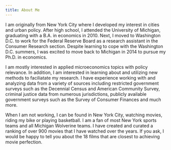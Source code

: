 ```yaml
---
title: About Me
---
```


I am originally from New York City where I developed my interest in cities and urban policy. After high school, I attended the University of Michigan, graduating with a B.A. in economics in 2010. Next, I moved to Washington D.C. to work for the Federal Reserve Board as a research assistant in the Consumer Research section. Despite learning to cope with the Washington D.C. summers, I was excited to move back to Michigan in 2014 to pursue my Ph.D. in economics.

I am mostly interested in applied microeconomics topics with policy relevance. In addition, I am interested in learning about and utilizing new methods to faciliatate my research. I have experience working with and analyzing data from a variety of sources including restricted government surveys such as the Decennial Census and American Community Survey, criminal justice data from numerous jurisdictions, publicly available government surveys such as the Survey of Consumer Finances and much more.

When I am not working, I can be found in New York City, watching movies, riding my bike or playing basketball. I am a fan of most New York sports teams and all Michigan Wolverine teams. I have created and curated a ranking of over 900 movies that I have watched over the years. If you ask, I would be happy to tell you about the 18 films that are closest to achieving movie perfection.
